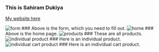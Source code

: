 ### This is Sahiram Dukiya

[My website here](https://myshophere.netlify.app/)

<img src="form.jpg" alt="form"/>
### Above is the form, which you need to fill out.

<img src="home.jpg" alt="home"/>
### Above is the home page.

<img src="products.jpg" alt="products"/>
### These are all products.

<img src="individual_product.jpg" alt="individual product"/>
### Here is an individual product.

<img src="individual_cart_product.jpg" alt="individual cart product"/>
### Here is an individual cart product.
